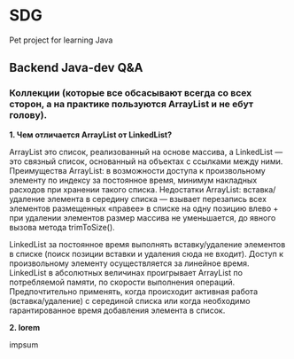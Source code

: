 # SDG
Pet project for learning Java

## Backend Java-dev Q&A

### Коллекции (которые все обсасывают всегда со всех сторон, а на практике пользуются ArrayList и не ебут голову).

**1. Чем отличается ArrayList от LinkedList?**

ArrayList это список, реализованный на основе массива, а LinkedList — это связный список, основанный на объектах с ссылками между ними. Преимущества ArrayList: в возможности доступа к произвольному элементу по индексу за постоянное время, минимум накладных расходов при хранении такого списка.
Недостатки ArrayList: вставка/удаление элемента в середину списка — взывает перезапись всех элементов размещенных «правее» в списке на одну позицию влево + при удалении элементов размер массива не уменьшается, до явного вызова метода trimToSize().

LinkedList за постоянное время выполнять вставку/удаление элементов в списке (поиск позиции вставки и удаления сюда не входит). Доступ к произвольному элементу осуществляется за линейное время. LinkedList в абсолютных величинах проигрывает ArrayList по потребляемой памяти, по скорости выполнения операций. Предпочтительно применять, когда происходит активная работа (вставка/удаление) с серединой списка или когда необходимо гарантированное время добавления элемента в список.


**2. lorem**

impsum
